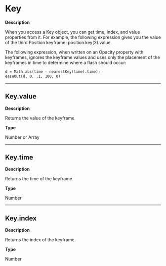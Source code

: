 <a id="key"></a>

# Key

**Description**

When you access a Key object, you can get time, index, and value properties from it. For example, the following expression gives you the value of the third Position keyframe: position.key(3).value.

The following expression, when written on an Opacity property with keyframes, ignores the keyframe values and uses only the placement of the keyframes in time to determine where a flash should occur:

```default
d = Math.abs(time - nearestKey(time).time);
easeOut(d, 0, .1, 100, 0)
```

---

<a id="key-value"></a>

## Key.value

**Description**

Returns the value of the keyframe.

**Type**

Number or Array

---

<a id="key-time"></a>

## Key.time

**Description**

Returns the time of the keyframe.

**Type**

Number

---

<a id="key-index"></a>

## Key.index

**Description**

Returns the index of the keyframe.

**Type**

Number
